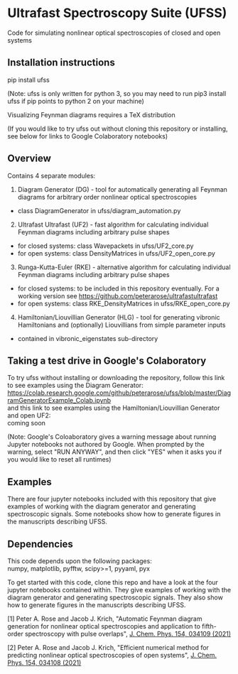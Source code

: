 # Ultrafast Spectroscopy Suite (UFSS)
Code for simulating nonlinear optical spectroscopies of closed and open systems

## Installation instructions
pip install ufss  

(Note: ufss is only written for python 3, so you may need to run
pip3 install ufss if pip points to python 2 on your machine)  

Visualizing Feynman diagrams requires a TeX distribution

(If you would like to try ufss out without cloning this repository or installing, see below for links to Google Colaboratory notebooks)

## Overview

Contains 4 separate modules:
1. Diagram Generator (DG) - tool for automatically generating all Feynman diagrams for arbitrary order nonlinear optical spectroscopies
  - class DiagramGenerator in ufss/diagram_automation.py
2. Ultrafast Ultrafast (UF2) - fast algorithm for calculating individual Feynman diagrams including arbitrary pulse shapes
  - for closed systems: class Wavepackets in ufss/UF2_core.py
  - for open systems: class DensityMatrices in ufss/UF2_open_core.py
3. Runga-Kutta-Euler (RKE) - alternative algorithm for calculating individual Feynman diagrams including arbitrary pulse shapes
  - for closed systems: to be included in this repository eventually. For a working version see https://github.com/peterarose/ultrafastultrafast
  - for open systems: class RKE_DensityMatrices in ufss/RKE_open_core.py
4. Hamiltonian/Liouvillian Generator (HLG) - tool for generating vibronic Hamiltonians and (optionally) Liouvillians from simple parameter inputs
  - contained in vibronic_eigenstates sub-directory


## Taking a test drive in Google's Colaboratory
To try ufss without installing or downloading the repository,
follow this link to see examples using the Diagram Generator:  
https://colab.research.google.com/github/peterarose/ufss/blob/master/DiagramGeneratorExample_Colab.ipynb  
and this link to see examples using the Hamiltonian/Liouvillian Generator and open UF2:  
coming soon

(Note: Google's Coloaboratory gives a warning message about running Jupyter
notebooks not authored by Google. When prompted by the warning, select
"RUN ANYWAY", and then click "YES" when it asks you if you would like to
reset all runtimes)

## Examples
There are four jupyter notebooks included with this repository that give examples of working with the diagram generator and generating spectroscopic signals. Some notebooks show how to generate figures in the manuscripts describing UFSS.

## Dependencies  
This code depends upon the following packages:  
numpy, matplotlib, pyfftw, scipy>=1, pyyaml, pyx

To get started with this code, clone this repo and have a look at the four jupyter notebooks contained within. They give examples of working with the diagram generator and generating spectroscopic signals. They also show how to generate figures in the manuscripts describing UFSS.

[1] Peter A. Rose and Jacob J. Krich, "Automatic Feynman diagram generation for nonlinear optical spectroscopies and application to fifth-order spectroscopy with pulse overlaps", [J. Chem. Phys. 154, 034109 (2021)](https://doi.org/10.1063/5.0024105)


[2] Peter A. Rose and Jacob J. Krich, "Efficient numerical method for predicting nonlinear optical spectroscopies of open systems", [J. Chem. Phys. 154, 034108 (2021)](https://doi.org/10.1063/5.0024104)
